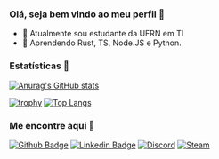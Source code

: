 ### Olá, seja bem vindo ao meu perfil 🤝

- 🔭 Atualmente sou estudante da UFRN em TI
- 🌱 Aprendendo Rust, TS, Node.JS e Python.

### Estatísticas 🧐

[![Anurag's GitHub stats](https://github-readme-stats.vercel.app/api?username=wheados&count_private=true&show_icons=true&theme=dracula)](https://github.com/anuraghazra/github-readme-stats)

[![trophy](https://github-profile-trophy.vercel.app/?username=wheados&theme=dracula&row=2&column=3)](https://github.com/ryo-ma/github-profile-trophy)
[![Top Langs](https://github-readme-stats.vercel.app/api/top-langs/?username=wheados&theme=radical)](https://github.com/anuraghazra/github-readme-stats)

### Me encontre aqui 👋

[![Github Badge](https://img.shields.io/badge/GitHub-100000?style=for-the-badge&logo=github&logoColor=white)](https://github.com/wheados)
[![Linkedin Badge](https://img.shields.io/badge/LinkedIn-0077B5?style=for-the-badge&logo=linkedin&logoColor=white)](https://www.linkedin.com/in/victor-adriano-9592a0211/)
[![Discord](https://img.shields.io/badge/Discord-7289DA?style=for-the-badge&logo=discord&logoColor=white)](https://discordapp.com/users/236953323394170881)
[![Steam](https://img.shields.io/badge/Steam-000000?style=for-the-badge&logo=steam&logoColor=white)](https://steamcommunity.com/id/Wheados/)
